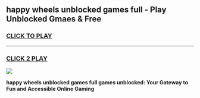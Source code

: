 
## happy wheels unblocked games full - Play Unblocked Gmaes & Free
<h3>
<a href="https://news.freeplayer.one?title=happy_wheels_unblocked_games_full&ref=23F">CLICK TO PLAY</a></h3>
<hr>

<h3>
<a href="https://news.freeplayer.one?title=happy_wheels_unblocked_games_full&ref=23F">CLICK 2 PLAY</a>
  
</h3>

<a href="https://news.freeplayer.one?title=happy_wheels_unblocked_games_full&ref=23F/"><img src="https://clearcache.store/games.png"></a>


**happy wheels unblocked games full games unblocked: Your Gateway to Fun and Accessible Online Gaming**
